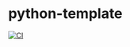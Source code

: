 # python-template

[![CI](https://github.com/yu9824/python-template/actions/workflows/CI.yaml/badge.svg)](https://github.com/yu9824/python-template/actions/workflows/CI.yaml)
<!--
[![python_badge](https://img.shields.io/pypi/pyversions/template)](https://pypi.org/project/template/)
[![license_badge](https://img.shields.io/pypi/l/template)](https://pypi.org/project/template/)
[![PyPI version](https://badge.fury.io/py/template.svg)](https://pypi.org/project/template/)
[![Downloads](https://static.pepy.tech/badge/template)](https://pepy.tech/project/template)

[![Anaconda-Server Badge](https://anaconda.org/conda-forge/template/badges/version.svg)](https://anaconda.org/conda-forge/template)
[![Anaconda-platform badge](https://anaconda.org/conda-forge/template/badges/platforms.svg)](https://anaconda.org/conda-forge/template)
-->
